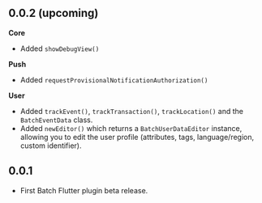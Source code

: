 ## 0.0.2 (upcoming)

**Core**

* Added `showDebugView()`

**Push**

* Added `requestProvisionalNotificationAuthorization()`


**User**

* Added `trackEvent()`, `trackTransaction()`, `trackLocation()` and the `BatchEventData` class.
* Added `newEditor()` which returns a `BatchUserDataEditor` instance, allowing you to edit the user profile (attributes, tags, language/region, custom identifier).

## 0.0.1

* First Batch Flutter plugin beta release.

